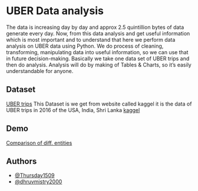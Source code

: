 
# UBER Data analysis

The data is increasing day by day and approx 2.5 quintillion bytes of data generate every day. 
Now, from this data analysis and get useful information which is most important and to understand that here we perform data analysis on UBER data using Python.
We do process of cleaning, transforming, manipulating data into useful information, so we can use that in future decision-making.
Basically we take one data set of UBER trips and then do analysis.
Analysis will do by making of Tables & Charts, so it’s easily understandable for anyone. 



## Dataset
[UBER trips](https://docs.google.com/spreadsheets/d/1ZOskXTujTuSpEYk0YLcN6XEJhB01RoJF5Zt5WJqNWFw/edit?usp=sharing)
This Dataset is we get from website called kaggel 
it is the data of UBER trips in 2016 of the USA, India, Shri Lanka
[kaggel](https://www.kaggle.com/code/mohamed08/exploratory-data-analysis-for-uber-trips/data)
## Demo
[Comparison of diff. entities](https://drive.google.com/file/d/19avHxMQjPNap9x_3g34PuUMTh3O2BA9-/view?usp=sharing)


## Authors

- [@Thursday1509](https://github.com/Thursday1509)
- [@dhruvmistry2000](https://github.com/dhruvmistry2000)


